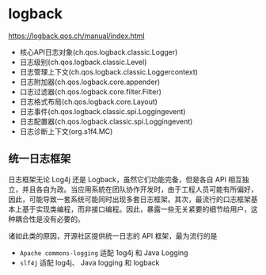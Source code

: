 # logback 

<https://logback.qos.ch/manual/index.html>

* 核心API日志对象(ch.qos.logback.classic.Logger)
* 日志级别(ch.qos.logback.classic.Level)
* 日志管理上下文(ch.qos.logback.classic.Loggercontext)
* 日志附加器(ch.qos.logback.core.appender)
* 口志过滤器(ch.qos.logback.core.filter.Filter)
* 日志格式布局(ch.qos.logback.core.Layout)
* 日志事件(ch.qos.logback.classic.spi.Loggingevent)
* 日志配置器(ch.qos.logback.classic.spi.Loggingevent)
* 日志诊断上下文(org.s1f4.MC)

## 统一日志框架

日志框架无论 Log4j 还是 Logback，虽然它们功能完备，但是各自 API 相互独立，并且各自为政。当应用系統在团队协作开发时，由于工程人员可能有所偏好，因此，可能导致一套系统可能同时出现多套日志框架。其次，最流行的口志框架基本上基于实现类编程，而非接口编程。因此，暴露一些无关紧要的细节给用户，这种耦合性是没有必要的。

诸如此类的原因，开源社区提供统一日志的 API 框架，最为流行的是

* `Apache commons-logging` 适配 1og4j 和 Java Logging
* `slf4j` 适配 log4j、 Java Iogging 和 logback